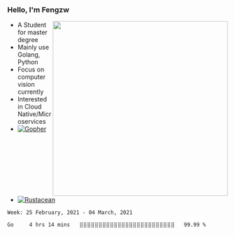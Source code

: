 ### Hello, I'm Fengzw

<img align="right" src="https://github-readme-stats.vercel.app/api?username=zhiwei-Feng&show_icons=true&icon_color=000000&text_color=000000&bg_color=ffffff&hide_title=false&title_color=000000" width="400" />

- A Student for master degree
- Mainly use Golang, Python
- Focus on computer vision currently
- Interested in Cloud Native/Microservices
- [![Gopher](https://img.shields.io/badge/as%20a-Gopher-blue)](https://img.shields.io/badge/as%20a-Gopher-blue)
- [![Rustacean](https://img.shields.io/badge/wanna%20be-Rustacean-orange)](https://img.shields.io/badge/wanna%20be-Rustacean-orange)
  
<!--START_SECTION:waka-->
```text
Week: 25 February, 2021 - 04 March, 2021

Go     4 hrs 14 mins   ⣿⣿⣿⣿⣿⣿⣿⣿⣿⣿⣿⣿⣿⣿⣿⣿⣿⣿⣿⣿⣿⣿⣿⣿⣿   99.99 % 
```
<!--END_SECTION:waka-->
</p>



<!--
[![github stats](https://github-readme-stats.vercel.app/api?username=zhiwei-Feng&theme=tokyonight&show_icons=true)](https://github.com/anuraghazra/github-readme-stats)
-->




<!--
**zhiwei-Feng/zhiwei-Feng** is a ✨ _special_ ✨ repository because its `README.md` (this file) appears on your GitHub profile.

Here are some ideas to get you started:

- 🔭 I’m currently working on ...
- 🌱 I’m currently learning ...
- 👯 I’m looking to collaborate on ...
- 🤔 I’m looking for help with ...
- 💬 Ask me about ...
- 📫 How to reach me: ...
- 😄 Pronouns: ...
- ⚡ Fun fact: ...
-->




